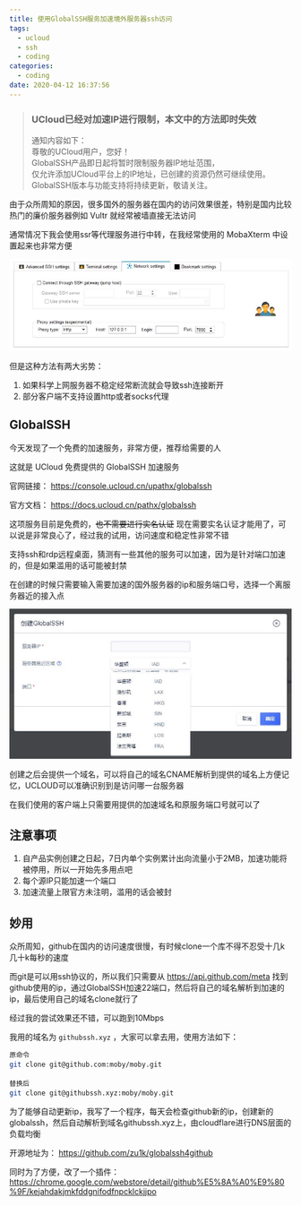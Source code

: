 ```yaml
---
title: 使用GlobalSSH服务加速境外服务器ssh访问
tags:
  - ucloud
  - ssh
  - coding
categories:
  - coding
date: 2020-04-12 16:37:56
---
```


> ### UCloud已经对加速IP进行限制，本文中的方法即时失效   
> 
> 通知内容如下：   
> 尊敬的UCloud用户，您好！   
> GlobalSSH产品即日起将暂时限制服务器IP地址范围，   
> 仅允许添加UCloud平台上的IP地址，已创建的资源仍然可继续使用。    
> GlobalSSH版本与功能支持将持续更新，敬请关注。   

由于众所周知的原因，很多国外的服务器在国内的访问效果很差，特别是国内比较热门的廉价服务器例如 Vultr 就经常被墙直接无法访问

通常情况下我会使用ssr等代理服务进行中转，在我经常使用的 MobaXterm 中设置起来也非常方便

![给连接设置代理](mobaxterm-socks-http.jpg)

但是这种方法有两大劣势：

1. 如果科学上网服务器不稳定经常断流就会导致ssh连接断开
2. 部分客户端不支持设置http或者socks代理

## GlobalSSH

今天发现了一个免费的加速服务，非常方便，推荐给需要的人

这就是 UCloud 免费提供的 GlobalSSH 加速服务

官网链接： https://console.ucloud.cn/upathx/globalssh

官方文档： https://docs.ucloud.cn/pathx/globalssh

这项服务目前是免费的，~~也不需要进行实名认证~~ 现在需要实名认证才能用了，可以说是非常良心了，经过我的试用，访问速度和稳定性非常不错

支持ssh和rdp远程桌面，猜测有一些其他的服务可以加速，因为是针对端口加速的，但是如果滥用的话可能被封禁

在创建的时候只需要输入需要加速的国外服务器的ip和服务端口号，选择一个离服务器近的接入点

![多个出口位置](position.jpg)

创建之后会提供一个域名，可以将自己的域名CNAME解析到提供的域名上方便记忆，UCLOUD可以准确识别到是访问哪一台服务器

在我们使用的客户端上只需要用提供的加速域名和原服务端口号就可以了

## 注意事项

1. 自产品实例创建之日起，7日内单个实例累计出向流量小于2MB，加速功能将被停用，所以一开始先多用点吧
2. 每个源IP只能加速一个端口
3. 加速流量上限官方未注明，滥用的话会被封

## 妙用

众所周知，github在国内的访问速度很慢，有时候clone一个库不得不忍受十几k几十k每秒的速度

而git是可以用ssh协议的，所以我们只需要从 https://api.github.com/meta 找到github使用的ip，通过GlobalSSH加速22端口，然后将自己的域名解析到加速的ip，最后使用自己的域名clone就行了

经过我的尝试效果还不错，可以跑到10Mbps

我用的域名为 `githubssh.xyz` ，大家可以拿去用，使用方法如下：

```bash
原命令
git clone git@github.com:moby/moby.git

替换后
git clone git@githubssh.xyz:moby/moby.git
```

为了能够自动更新ip，我写了一个程序，每天会检查github新的ip，创建新的globalssh，然后自动解析到域名githubssh.xyz上，由cloudflare进行DNS层面的负载均衡

开源地址为： https://github.com/zu1k/globalssh4github

同时为了方便，改了一个插件： https://chrome.google.com/webstore/detail/github%E5%8A%A0%E9%80%9F/kejahdakjmkfddgnifodfnpcklckjjpo

